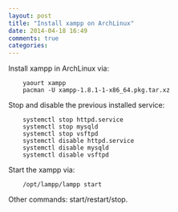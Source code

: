 ```yaml
---
layout: post
title: "Install xampp on ArchLinux"
date: 2014-04-18 16:49
comments: true
categories: 
---
```

Install xampp in ArchLinux via:    

```
	yaourt xampp
	pacman -U xampp-1.8.1-1-x86_64.pkg.tar.xz 

```
Stop and disable the previous installed service:     

```
	systemctl stop httpd.service
	systemctl stop mysqld
	systemctl stop vsftpd
	systemctl disable httpd.service
	systemctl disable mysqld
	systemctl disable vsftpd

```
Start the xampp via:

```
	/opt/lampp/lampp start

```
Other commands: start/restart/stop.     
